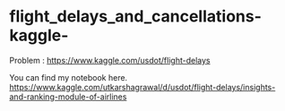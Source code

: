 # flight_delays_and_cancellations-kaggle-

Problem : <https://www.kaggle.com/usdot/flight-delays>

You can find my notebook here. <https://www.kaggle.com/utkarshagrawal/d/usdot/flight-delays/insights-and-ranking-module-of-airlines>
